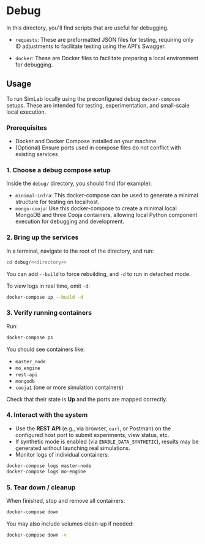 # Debug

In this directory, you'll find scripts that are useful for debugging.

- `requests`: These are preformatted JSON files for testing, requiring only ID adjustments to facilitate testing using the API's Swagger.

- `docker`: These are Docker files to facilitate preparing a local environment for debugging.

## Usage

To run SimLab locally using the preconfigured debug `docker-compose` setups. These are intended for testing, experimentation, and small-scale local execution.

### Prerequisites

- Docker and Docker Compose installed on your machine  
- (Optional) Ensure ports used in compose files do not conflict with existing services  

### 1. Choose a debug compose setup

Inside the `debug/` directory, you should find (for example):

- `minimal-infra`: This docker-compose can be used to generate a minimal structure for testing on localhost.
- `mongo-cooja`: Use this docker-compose to create a minimal local MongoDB and three Cooja containers, allowing local Python component execution for debugging and development.

### 2. Bring up the services

In a terminal, navigate to the root of the directory, and run:

```bash
cd debug/<<directory>>
```

You can add `--build` to force rebuilding, and `-d` to run in detached mode.

To view logs in real time, omit `-d`:
```bash
docker-compose up --build -d
```

### 3. Verify running containers

Run:

```bash
docker-compose ps
```

You should see containers like:

* `master_node`
* `mo_engine`
* `rest-api`
* `mongodb`
* `cooja1` (one or more simulation containers)

Check that their state is **Up** and the ports are mapped correctly.

### 4. Interact with the system

* Use the **REST API** (e.g., via browser, `curl`, or Postman) on the configured host port to submit experiments, view status, etc.
* If synthetic mode is enabled (via `ENABLE_DATA_SYNTHETIC`), results may be generated without launching real simulations.
* Monitor logs of individual containers:

```bash
docker-compose logs master-node
docker-compose logs mo-engine
```

### 5. Tear down / cleanup

When finished, stop and remove all containers:

```bash
docker-compose down
```

You may also include volumes clean-up if needed:

```bash
docker-compose down -v
```